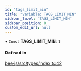 ```yaml
---
id: "tags_limit_min"
title: "Variable: TAGS_LIMIT_MIN"
sidebar_label: "TAGS_LIMIT_MIN"
sidebar_position: 0
custom_edit_url: null
---
```


• `Const` **TAGS\_LIMIT\_MIN**: ``1``

#### Defined in

[bee-js/src/types/index.ts:42](https://github.com/ethersphere/bee-js/blob/5b112bf/src/types/index.ts#L42)
